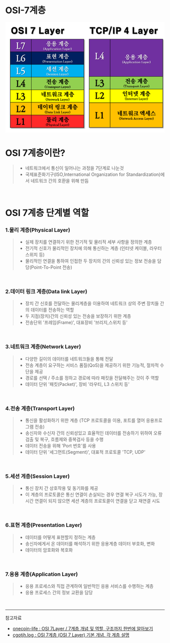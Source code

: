OSI-7계층
===========

![](../CS_IMG/osi_7layerd.png)


OSI 7계층이란?
============
> * 네트워크에서 통신이 일어나는 과정을 7단계로 나눈것
> * 국제표준화기구(ISO,International Organization for Standardization)에서 네트워크 간의 호환을 위해 만듬

<br/>

OSI 7계층 단계별 역할
==================
### 1.물리 계층(Physical Layer)
> * 실제 장치를 연결하기 위한 전기적 및 물리적 세부 사항을 정의한 계층
> * 전기적 신호가 물리적인 장치에 의해 통신하는 계층 (인터넷 케이블, 라우터 스위치 등)
> * 물리적인 연결을 통하여 인접한 두 장치의 간의 신뢰성 있는 정보 전송을 담당(Point-To-Point 전송)

<br/>

### 2.데이터 링크 계층(Data link Layer)
> * 장치 간 신호를 전달하는 물리계층을 이용하여 네트워크 상의 주변 장치들 간의 데이터를 전송하는 역할
> * 두 지점(장치)간의 신뢰성 있는 전송을 보장하기 위한 계층
> * 전송단위 '프레임(Frame)', 대표장비 '브리지,스위치 등'

<br/>

### 3.네트워크 계층(Network Layer)
> * 다양한 길이의 데이터를 네트워크들을 통해 전달
> * 전송 계층이 요구하는 서비스 품질(QoS)을 제공하기 위한 기능적, 절차적 수단을 제공
> * 경로를 선택 / 주소를 정하고 경로에 따라 패킷을 전달해주는 것이 주 역할
> * 데이터 단위 '패킷(Packet)', 장비 '라우티, L3 스위치 등'

<br/>

### 4.전송 계층(Transport Layer)
> * 통신을 활성화하기 위한 계층 (TCP 프로토콜을 이용, 포트를 열어 응용프로그램 전송)
> * 송신자와 수신자 간의 신뢰성있고 효율적인 데이터를 전송하기 위하여 오류검출 및 복구, 흐름제와 중복검사 등을 수행
> * 데이터 전송을 위해 'Port 번호'를 사용
> * 데이터 단위 '세그먼트(Segment)', 대표적 프로토콜 'TCP, UDP'

<br/>


### 5.세션 게층(Session Layer)
> * 통신 장치 간 상호작용 및 동기화를 제공
> * 이 계층의 프로토콜은 통신 연결이 손실되는 경우 연결 복구 시도가 가능, 장시간 연결이 되지 않으면 세션 계층의 프로토콜이 연결을 닫고 재연결 시도

<br/>


### 6.표현 계층(Presentation Layer)
> * 데이터를 어떻게 표현할지 정하는 계층
> * 송신자에게서 온 데이터를 해석하기 위한 응용계층 데이터 부호화, 변화
> * 데이터의 암호화와 복호화

<br/>

### 7.응용 계층(Application Layer)
> * 응용 프로세스와 직접 관계하여 일반적인 응용 서비스를 수행하는 계층
> * 응용 프로세스 간의 정보 교환을 담당

<br/>
<hr/>

참고자료
* [onecoin-life : OSI 7Layer / 7계층 개념 및 역할, 구조까지 한번에 알아보기](https://onecoin-life.com/19)
* [cgotjh.log : OSI 7계층 (OSI 7 Layer) 기본 개념, 각 계층 설명](https://velog.io/@cgotjh/%EB%84%A4%ED%8A%B8%EC%9B%8C%ED%81%AC-OSI-7-%EA%B3%84%EC%B8%B5-OSI-7-LAYER-%EA%B8%B0%EB%B3%B8-%EA%B0%9C%EB%85%90-%EA%B0%81-%EA%B3%84%EC%B8%B5-%EC%84%A4%EB%AA%85)